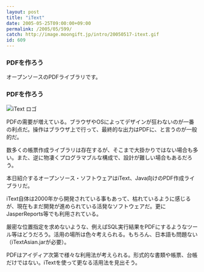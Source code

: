 ```yaml
---
layout: post
title: "iText"
date: 2005-05-25T09:00:00+09:00
permalink: /2005/05/599/
catch: http://image.moongift.jp/intro/20050517-itext.gif
id: 609
---
```

### PDFを作ろう
  
オープンソースのPDFライブラリです。  
<!--more-->  

### PDFを作ろう
  

![iText ロゴ](http://image.moongift.jp/intro/20050517-itext.gif "iText ロゴ")

  

PDFの需要が増えている。ブラウザやOSによってデザインが狂わないのが一番の利点だ。操作はブラウザ上で行って、最終的な出力はPDFに、と言うのが一般的だ。

  

数多くの帳票作成ライブラリは存在するが、そこまで大掛かりではない場合も多い。また、逆に物凄くプログラマブルな構成で、設計が難しい場合もあるだろう。

  

本日紹介するオープンソース・ソフトウェアはiText、Java向けのPDF作成ライブラリだ。

  

iText自体は2000年から開発されている事もあって、枯れているように感じるが、現在もまだ開発が進められている活発なソフトウェアだ。更にJasperReports等でも利用されている。

  

厳密な位置指定を求めないような、例えばSQL実行結果をPDFにするようなツール等はどうだろう。活用の場所は色々考えられる。もちろん、日本語も問題ない（iTextAsian.jarが必要）。

  

PDFはアイディア次第で様々な利用法が考えられる。形式的な書類や帳票、台帳だけではない。iTextを使って更なる活用法を見出そう。

